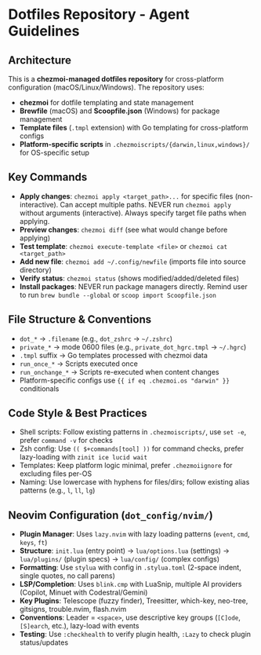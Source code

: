 # Dotfiles Repository - Agent Guidelines

## Architecture
This is a **chezmoi-managed dotfiles repository** for cross-platform configuration (macOS/Linux/Windows). The repository uses:
- **chezmoi** for dotfile templating and state management
- **Brewfile** (macOS) and **Scoopfile.json** (Windows) for package management
- **Template files** (`.tmpl` extension) with Go templating for cross-platform configs
- **Platform-specific scripts** in `.chezmoiscripts/{darwin,linux,windows}/` for OS-specific setup

## Key Commands
- **Apply changes**: `chezmoi apply <target_path>...` for specific files (non-interactive). Can accept multiple paths. NEVER run `chezmoi apply` without arguments (interactive). Always specify target file paths when applying.
- **Preview changes**: `chezmoi diff` (see what would change before applying)
- **Test template**: `chezmoi execute-template <file>` or `chezmoi cat <target_path>`
- **Add new file**: `chezmoi add ~/.config/newfile` (imports file into source directory)
- **Verify status**: `chezmoi status` (shows modified/added/deleted files)
- **Install packages**: NEVER run package managers directly. Remind user to run `brew bundle --global` or `scoop import Scoopfile.json`

## File Structure & Conventions
- `dot_*` → `.filename` (e.g., `dot_zshrc` → `~/.zshrc`)
- `private_*` → mode 0600 files (e.g., `private_dot_hgrc.tmpl` → `~/.hgrc`)
- `.tmpl` suffix → Go templates processed with chezmoi data
- `run_once_*` → Scripts executed once
- `run_onchange_*` → Scripts re-executed when content changes
- Platform-specific configs use `{{ if eq .chezmoi.os "darwin" }}` conditionals

## Code Style & Best Practices
- Shell scripts: Follow existing patterns in `.chezmoiscripts/`, use `set -e`, prefer `command -v` for checks
- Zsh config: Use `(( $+commands[tool] ))` for command checks, prefer lazy-loading with `zinit ice lucid wait`
- Templates: Keep platform logic minimal, prefer `.chezmoiignore` for excluding files per-OS
- Naming: Use lowercase with hyphens for files/dirs; follow existing alias patterns (e.g., `l`, `ll`, `lg`)

## Neovim Configuration (`dot_config/nvim/`)
- **Plugin Manager**: Uses `lazy.nvim` with lazy loading patterns (`event`, `cmd`, `keys`, `ft`)
- **Structure**: `init.lua` (entry point) → `lua/options.lua` (settings) → `lua/plugins/` (plugin specs) → `lua/config/` (complex configs)
- **Formatting**: Use `stylua` with config in `.stylua.toml` (2-space indent, single quotes, no call parens)
- **LSP/Completion**: Uses `blink.cmp` with LuaSnip, multiple AI providers (Copilot, Minuet with Codestral/Gemini)
- **Key Plugins**: Telescope (fuzzy finder), Treesitter, which-key, neo-tree, gitsigns, trouble.nvim, flash.nvim
- **Conventions**: Leader = `<space>`, use descriptive key groups (`[C]ode`, `[S]earch`, etc.), lazy-load with events
- **Testing**: Use `:checkhealth` to verify plugin health, `:Lazy` to check plugin status/updates


